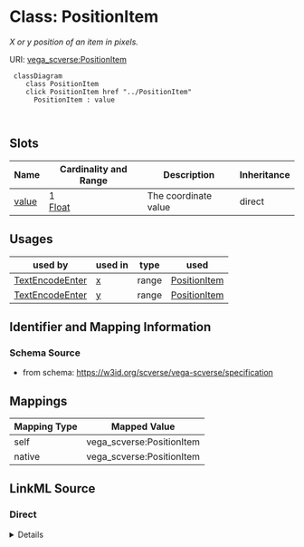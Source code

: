 

# Class: PositionItem 


_X or y position of an item in pixels._





URI: [vega_scverse:PositionItem](https://w3id.org/scverse/vega-scverse/PositionItem)






```mermaid
 classDiagram
    class PositionItem
    click PositionItem href "../PositionItem"
      PositionItem : value
        
      
```




<!-- no inheritance hierarchy -->


## Slots

| Name | Cardinality and Range | Description | Inheritance |
| ---  | --- | --- | --- |
| [value](value.md) | 1 <br/> [Float](Float.md) | The coordinate value | direct |





## Usages

| used by | used in | type | used |
| ---  | --- | --- | --- |
| [TextEncodeEnter](TextEncodeEnter.md) | [x](x.md) | range | [PositionItem](PositionItem.md) |
| [TextEncodeEnter](TextEncodeEnter.md) | [y](y.md) | range | [PositionItem](PositionItem.md) |






## Identifier and Mapping Information







### Schema Source


* from schema: https://w3id.org/scverse/vega-scverse/specification




## Mappings

| Mapping Type | Mapped Value |
| ---  | ---  |
| self | vega_scverse:PositionItem |
| native | vega_scverse:PositionItem |







## LinkML Source

<!-- TODO: investigate https://stackoverflow.com/questions/37606292/how-to-create-tabbed-code-blocks-in-mkdocs-or-sphinx -->

### Direct

<details>
```yaml
name: PositionItem
description: X or y position of an item in pixels.
from_schema: https://w3id.org/scverse/vega-scverse/specification
rank: 1000
attributes:
  value:
    name: value
    description: The coordinate value.
    from_schema: https://w3id.org/scverse/vega-scverse/marks
    rank: 1000
    domain_of:
    - PositionItem
    - TextItem
    - baselineItem
    - FontItem
    - FontSizeItem
    - FontWeightItem
    - FontStyleItem
    - RGBHexItem
    - CircleShape
    range: float
    required: true

```
</details>

### Induced

<details>
```yaml
name: PositionItem
description: X or y position of an item in pixels.
from_schema: https://w3id.org/scverse/vega-scverse/specification
rank: 1000
attributes:
  value:
    name: value
    description: The coordinate value.
    from_schema: https://w3id.org/scverse/vega-scverse/marks
    rank: 1000
    alias: value
    owner: PositionItem
    domain_of:
    - PositionItem
    - TextItem
    - baselineItem
    - FontItem
    - FontSizeItem
    - FontWeightItem
    - FontStyleItem
    - RGBHexItem
    - CircleShape
    range: float
    required: true

```
</details>